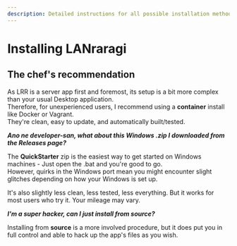 ```yaml
---
description: Detailed instructions for all possible installation methods.
---
```


# Installing LANraragi

## The chef's recommendation

As LRR is a server app first and foremost, its setup is a bit more complex than your usual Desktop application.  
Therefore, for unexperienced users, I recommend using a **container** install like Docker or Vagrant.  
They're clean, easy to update, and automatically built/tested.

_**Ano ne developer-san, what about this Windows .zip I downloaded from the Releases page?**_

The **QuickStarter** zip is the easiest way to get started on Windows machines - Just open the .bat and you're good to go.  
However, quirks in the Windows port mean you might encounter slight glitches depending on how your Windows is set up.

It's also slightly less clean, less tested, less everything. But it works for most users who try it. Your mileage may vary.

_**I'm a super hacker, can I just install from source?**_

Installing from **source** is a more involved procedure, but it does put you in full control and able to hack up the app's files as you wish.


